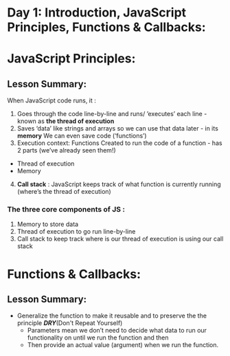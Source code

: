# Day 1: Introduction, JavaScript Principles, Functions & Callbacks: 
# JavaScript Principles:
## Lesson Summary:
When JavaScript code runs, it :
1. Goes through the code
line-by-line and runs/ ’executes’
each line - known as **the thread
of execution**
1. Saves ‘data’ like strings and
arrays so we can use that data
later - in its **memory**
We can even save code
(‘functions’)
1. Execution context: Functions
Created to run the code of a
function - has 2 parts (we’ve
already seen them!)
- Thread of execution
- Memory

4. **Call stack** : JavaScript keeps track of what
function is currently running
(where’s the thread of execution)
### The three core components of JS :
1. Memory to store data 
1. Thread of execution to go run line-by-line
1. Call stack to keep track where is our thread of execution is using our call stack 
# Functions & Callbacks:
## Lesson Summary:
* Generalize the function to make it reusable and to preserve the the principle _**DRY**_(Don't Repeat Yourself)
    * Parameters mean we don’t need to decide what data to run our functionality on until we run the function and then 
    * Then provide an actual value (argument) when we run the function.
